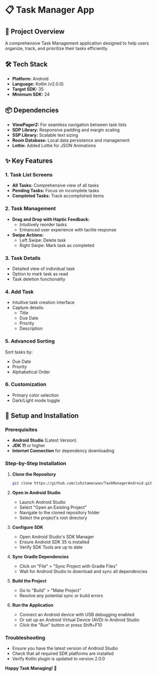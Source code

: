 # 📋 Task Manager App

## 🚀 Project Overview
A comprehensive Task Management application designed to help users organize, track, and prioritize their tasks efficiently.

## 🛠 Tech Stack
- **Platform:** Android
- **Language:** Kotlin (v2.0.0)
- **Target SDK:** 35
- **Minimum SDK:** 24

## 📦 Dependencies
- **ViewPager2:** For seamless navigation between task lists
- **SDP Library:** Responsive padding and margin scaling
- **SSP Library:** Scalable text sizing
- **Room Database:** Local data persistence and management
- **Lottie:** Added Lottie for JSON Animations

## ✨ Key Features

### 1. Task List Screens
- **All Tasks:** Comprehensive view of all tasks
- **Pending Tasks:** Focus on incomplete tasks
- **Completed Tasks:** Track accomplished items

### 2. Task Management
- **Drag and Drop with Haptic Feedback:** 
  - Intuitively reorder tasks
  - Enhanced user experience with tactile response
- **Swipe Actions:**
  - Left Swipe: Delete task
  - Right Swipe: Mark task as completed

### 3. Task Details
- Detailed view of individual task
- Option to mark task as read
- Task deletion functionality

### 4. Add Task
- Intuitive task creation interface
- Capture details:
  - Title
  - Due Date
  - Priority
  - Description

### 5. Advanced Sorting
Sort tasks by:
- Due Date
- Priority
- Alphabetical Order

### 6. Customization
- Primary color selection
- Dark/Light mode toggle


## 🔧 Setup and Installation

### Prerequisites
- **Android Studio** (Latest Version)
- **JDK 11** or higher
- **Internet Connection** for dependency downloading

### Step-by-Step Installation

1. **Clone the Repository**
   ```bash
   git clone https://github.com/ishitamacwan/TaskManagerAndroid.git
   ```

2. **Open in Android Studio**
   - Launch Android Studio
   - Select "Open an Existing Project"
   - Navigate to the cloned repository folder
   - Select the project's root directory

3. **Configure SDK**
   - Open Android Studio's SDK Manager
   - Ensure Android SDK 35 is installed
   - Verify SDK Tools are up to date

4. **Sync Gradle Dependencies**
   - Click on "File" > "Sync Project with Gradle Files"
   - Wait for Android Studio to download and sync all dependencies

5. **Build the Project**
   - Go to "Build" > "Make Project"
   - Resolve any potential sync or build errors

6. **Run the Application**
   - Connect an Android device with USB debugging enabled
   - Or set up an Android Virtual Device (AVD) in Android Studio
   - Click the "Run" button or press Shift+F10

### Troubleshooting
- Ensure you have the latest version of Android Studio
- Check that all required SDK platforms are installed
- Verify Kotlin plugin is updated to version 2.0.0

**Happy Task Managing!** 🎉
